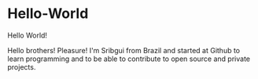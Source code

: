 # Hello-World

Hello World! 

Hello brothers! Pleasure! 
I'm Sribgui from Brazil and started at Github to learn programming and to be able to contribute to open source and private projects.

